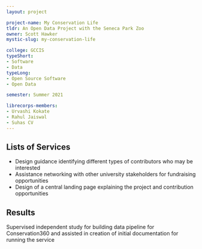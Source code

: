 ```yaml
---
layout: project

project-name: My Conservation Life
tldr: An Open Data Project with the Seneca Park Zoo
owner: Scott Hawker
mystic-slug: my-conservation-life

college: GCCIS
typeShort:
- Software
- Data
typeLong:
- Open Source Software
- Open Data

semester: Summer 2021

librecorps-members:
- Urvashi Kokate
- Rahul Jaiswal
- Suhas CV
---
```


## Lists of Services
- Design guidance identifying different types of contributors who may be interested
- Assistance networking with other university stakeholders for fundraising opportunities
- Design of a central landing page explaining the project and contribution opportunities

## Results

Supervised independent study for building data pipeline for Conservation360 and assisted in creation of initial documentation for running the service
